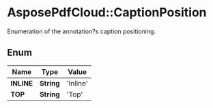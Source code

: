 # AsposePdfCloud::CaptionPosition
Enumeration of the annotation?s caption positioning.

## Enum
Name | Type | Value
------------ | ------------- | -------------
**INLINE** | **String** | 'Inline'
**TOP** | **String** | 'Top'




